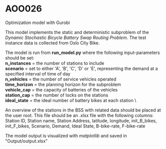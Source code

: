 # AOO026
Optimization model with Gurobi

This model implements the static and deterministic subproblem of the
*Dynamic Stochastic Bicycle Battery Swap Routing Problem*. The test instance data is collected from Oslo City Bike.

The model is run from **run_model.py** where the following input-parameters should be set: \
**n_instances** = the number of stations to include \
**scenario** = set to either 'A', 'B', 'C', 'D' or 'E', representing the demand at a specified interval of time of day \
**n_vehicles** = the number of service vehicles operated \
**time_horizon** = the planning horizon for the subproblem \
**vehicle_cap** = the capacity of batteries of the vehicles \
**station_cap** = the number of locks on the stations \
**ideal_state** = the ideal number of battery bikes at each station \

An overview of the stations in the BSS with related data should be placed at the user root. This file should be an
.xlsx file with the following columns:
Station ID,	Station name, Station Address, latitude, longitude, init_B_bikes, init_F_bikes, Scenario, Demand,
Ideal State, B-bike-rate, F-bike-rate

The model output is visualized with *matplotlib* and saved in "Output/output.xlsx"
